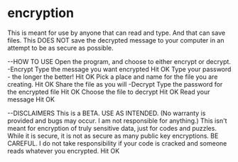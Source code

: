 # encryption
This is meant for use by anyone that can read and type. And that can save files.
This DOES NOT save the decrypted message to your computer in an attempt to be as secure as possible.

--HOW TO USE
Open the program, and choose to either encrypt or decrypt.
  -Encrypt
    Type the message you want encrypted
    Hit OK
    Type your password - the longer the better!
    Hit OK
    Pick a place and name for the file you are creating.
    Hit OK
    Share the file as you will
   -Decrypt
    Type the password for the encrypted file
    Hit OK
    Choose the file to decrypt
    Hit OK
    Read your message
    Hit OK
     


--DISCLAIMERS
This is a BETA. USE AS INTENDED. (No warranty is provided and bugs may occur. I am not responsible for anything.)
This isn't meant for encryption of truly sensitive data, just for codes and puzzles. While it is secure, it is not as secure as many public key encryptions. BE CAREFUL. 
I do not take responsibility if your code is cracked and someone reads whatever you encrypted.
Hit OK

